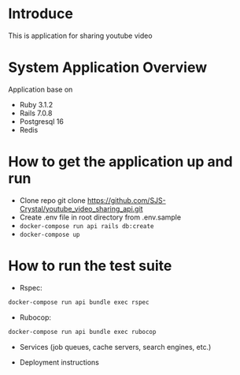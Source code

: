 # Introduce
This is application for sharing youtube video

# System Application Overview
 Application base on
  - Ruby 3.1.2
  - Rails 7.0.8
  - Postgresql 16
  - Redis

# How to get the application up and run
- Clone repo git clone https://github.com/SJS-Crystal/youtube_video_sharing_api.git
- Create .env file in root directory from .env.sample
- `docker-compose run api rails db:create`
- `docker-compose up`

# How to run the test suite
- Rspec:
```sh
docker-compose run api bundle exec rspec
```
- Rubocop:
```sh
docker-compose run api bundle exec rubocop
```

* Services (job queues, cache servers, search engines, etc.)

* Deployment instructions
